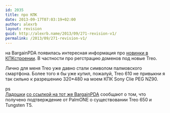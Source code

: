 ```yaml
---
id: 2035
title: про КПК
date: 2013-09-17T07:03:19+02:00
author: alexrb
layout: revision
guid: http://alexrb.name/2013/09/271-revision-v1/
permalink: /2013/09/271-revision-v1/
---
```

на BargainPDA появилась интересная информация про [новинки в КПКстроении](http://www.bargainpda.com/default.asp?newsID=2227). В частности про регстрацию доменов под новые Treo.

Лично для меня Treo уже давно стали символом палмовского смартфона. Более того я бы уже купил, пожалуй, Treo 610 не привыкни я так сильно к разрешению 320*480 на моем КПК Sony Clie PEG NZ90.

ps  
[Ладошки](http://www.ladoshki.com/?news&id=1882) [со ссылкой на тот же BargainPDA](http://www.bargainpda.com/default.asp?newsID=2223) сообщают о том, что получено подтверждение от PalmONE о существовании Treo 650 и Tungsten T5.